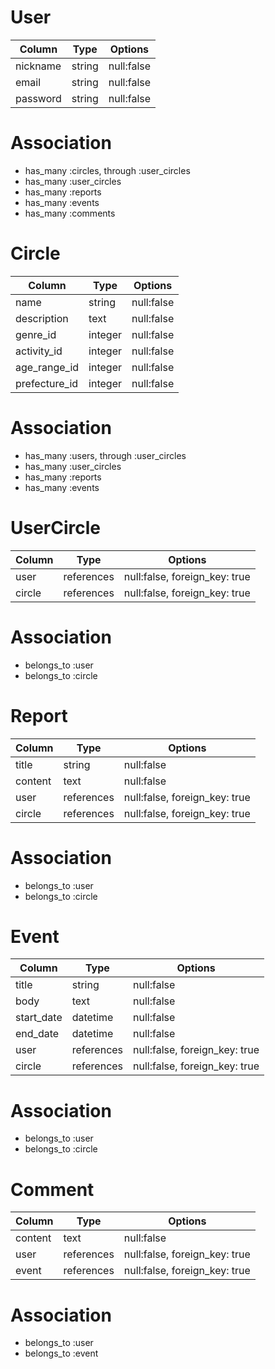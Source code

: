 # User

| Column | Type | Options |
| ------ | ---- | ------- |
| nickname | string | null:false |
| email | string | null:false |
| password | string | null:false |

# Association
- has_many :circles, through :user_circles
- has_many :user_circles
- has_many :reports
- has_many :events
- has_many :comments

# Circle
| Column | Type | Options |
| ------ | ---- | ------- |
| name | string | null:false |
| description | text | null:false |
| genre_id | integer | null:false |
| activity_id | integer | null:false |
| age_range_id | integer | null:false |
| prefecture_id | integer | null:false |

# Association
- has_many :users, through :user_circles
- has_many :user_circles
- has_many :reports
- has_many :events

# UserCircle
| Column | Type | Options |
| ------ | ---- | ------- |
| user | references | null:false, foreign_key: true |
| circle | references | null:false, foreign_key: true |

# Association
- belongs_to :user
- belongs_to :circle

# Report
| Column | Type | Options |
| ------ | ---- | ------- |
| title | string | null:false |
| content | text | null:false |
| user | references | null:false, foreign_key: true |
| circle | references | null:false, foreign_key: true |

# Association
- belongs_to :user
- belongs_to :circle

# Event
| Column | Type | Options |
| ------ | ---- | ------- |
| title | string | null:false |
| body | text | null:false |
| start_date | datetime | null:false |
| end_date | datetime | null:false |
| user | references | null:false, foreign_key: true |
| circle | references | null:false, foreign_key: true |

# Association
- belongs_to :user
- belongs_to :circle

# Comment
| Column | Type | Options |
| ------ | ---- | ------- |
| content | text | null:false |
| user | references | null:false, foreign_key: true |
| event | references | null:false, foreign_key: true |

# Association
- belongs_to :user
- belongs_to :event